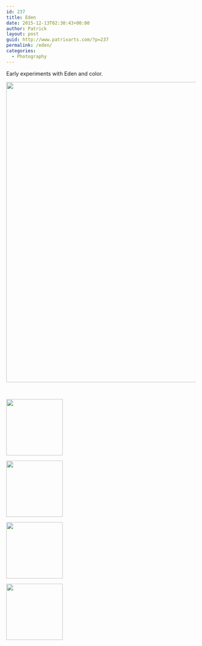 ```yaml
---
id: 237
title: Eden
date: 2015-12-13T02:30:43+00:00
author: Patrick
layout: post
guid: http://www.patrixarts.com/?p=237
permalink: /eden/
categories:
  - Photography
---
```

Early experiments with Eden and color.

<div id='gallery-8' class='gallery galleryid-237 gallery-columns-1 gallery-size-full'>
  <dl class='gallery-item'>
    <dt class='gallery-icon portrait'>
      <a href='http://www.patrixarts.com/wp-content/uploads/2015/12/eden-color-small.jpg'><img width="538" height="800" src="http://www.patrixarts.com/wp-content/uploads/2015/12/eden-color-small.jpg" class="attachment-full size-full" alt="" srcset="http://www.patrixarts.com/wp-content/uploads/2015/12/eden-color-small.jpg 538w, http://www.patrixarts.com/wp-content/uploads/2015/12/eden-color-small-202x300.jpg 202w" sizes="(max-width: 538px) 100vw, 538px" /></a>
    </dt>
  </dl>
  
  <br style="clear: both" />
</div>

<div id='gallery-9' class='gallery galleryid-237 gallery-columns-4 gallery-size-thumbnail'>
  <dl class='gallery-item'>
    <dt class='gallery-icon portrait'>
      <a href='http://www.patrixarts.com/wp-content/uploads/2015/12/Eden-1.jpg'><img width="150" height="150" src="http://www.patrixarts.com/wp-content/uploads/2015/12/Eden-1-150x150.jpg" class="attachment-thumbnail size-thumbnail" alt="" srcset="http://www.patrixarts.com/wp-content/uploads/2015/12/Eden-1-150x150.jpg 150w, http://www.patrixarts.com/wp-content/uploads/2015/12/Eden-1-180x180.jpg 180w, http://www.patrixarts.com/wp-content/uploads/2015/12/Eden-1-300x300.jpg 300w" sizes="(max-width: 150px) 100vw, 150px" /></a>
    </dt>
  </dl>
  
  <dl class='gallery-item'>
    <dt class='gallery-icon portrait'>
      <a href='http://www.patrixarts.com/wp-content/uploads/2015/12/Eden-2.jpg'><img width="150" height="150" src="http://www.patrixarts.com/wp-content/uploads/2015/12/Eden-2-150x150.jpg" class="attachment-thumbnail size-thumbnail" alt="" srcset="http://www.patrixarts.com/wp-content/uploads/2015/12/Eden-2-150x150.jpg 150w, http://www.patrixarts.com/wp-content/uploads/2015/12/Eden-2-180x180.jpg 180w, http://www.patrixarts.com/wp-content/uploads/2015/12/Eden-2-300x300.jpg 300w" sizes="(max-width: 150px) 100vw, 150px" /></a>
    </dt>
  </dl>
  
  <dl class='gallery-item'>
    <dt class='gallery-icon portrait'>
      <a href='http://www.patrixarts.com/wp-content/uploads/2015/12/Eden-3.jpg'><img width="150" height="150" src="http://www.patrixarts.com/wp-content/uploads/2015/12/Eden-3-150x150.jpg" class="attachment-thumbnail size-thumbnail" alt="" srcset="http://www.patrixarts.com/wp-content/uploads/2015/12/Eden-3-150x150.jpg 150w, http://www.patrixarts.com/wp-content/uploads/2015/12/Eden-3-180x180.jpg 180w, http://www.patrixarts.com/wp-content/uploads/2015/12/Eden-3-300x300.jpg 300w" sizes="(max-width: 150px) 100vw, 150px" /></a>
    </dt>
  </dl>
  
  <dl class='gallery-item'>
    <dt class='gallery-icon portrait'>
      <a href='http://www.patrixarts.com/wp-content/uploads/2015/12/Eden.jpg'><img width="150" height="150" src="http://www.patrixarts.com/wp-content/uploads/2015/12/Eden-150x150.jpg" class="attachment-thumbnail size-thumbnail" alt="" srcset="http://www.patrixarts.com/wp-content/uploads/2015/12/Eden-150x150.jpg 150w, http://www.patrixarts.com/wp-content/uploads/2015/12/Eden-180x180.jpg 180w, http://www.patrixarts.com/wp-content/uploads/2015/12/Eden-300x300.jpg 300w, http://www.patrixarts.com/wp-content/uploads/2015/12/Eden-600x600.jpg 600w" sizes="(max-width: 150px) 100vw, 150px" /></a>
    </dt>
  </dl>
  
  <br style="clear: both" />
</div>